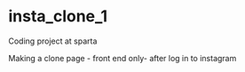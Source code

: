 # insta_clone_1

Coding project at sparta

Making a clone page - front end only- after log in to instagram

